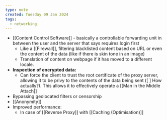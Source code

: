 ```yaml
---
type: note
created: Tuesday 09 Jan 2024
tags:
  - networking
---
```

- [[Content Control Software]] - basically a controllable forwarding unit in between the user and the server that says requires login first
	- Like a [[Firewall]], filtering blacklisted content based on URL or even the content of the data (like if there is skin tone in an image)
	- Translation of content on webpage if it has moved to a different locale.
- **Inspection of encrypted data:**
	- Can force the client to trust the root certificate of the proxy server, allowing it to be privy to the contents of the data being sent ([ ] How actually?). This allows it to effectively operate a [[Man in the Middle Attach]]
- Bypassing geolocated filters or censorship
- [[Anonymity]]
- Improved performance:
	- In case of [[Reverse Proxy]] with [[Caching (Optimisation)]]